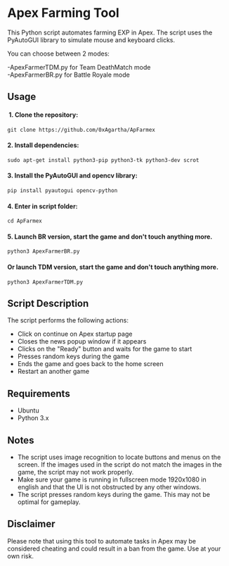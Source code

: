 # Apex Farming Tool

This Python script automates farming EXP in Apex. 
The script uses the PyAutoGUI library to simulate mouse and keyboard clicks.

You can choose between 2 modes:

-ApexFarmerTDM.py for Team DeathMatch mode  
-ApexFarmerBR.py for Battle Royale mode

## Usage

####  1. Clone the repository:
    git clone https://github.com/0xAgartha/ApFarmex

#### 2. Install dependencies:
    sudo apt-get install python3-pip python3-tk python3-dev scrot

#### 3. Install the PyAutoGUI and opencv library: 
    pip install pyautogui opencv-python
    
#### 4. Enter in script folder:
    cd ApFarmex
    
#### 5. Launch BR version, start the game and don't touch anything more.  
    python3 ApexFarmerBR.py

#### Or launch TDM version, start the game and don't touch anything more.  
    python3 ApexFarmerTDM.py


## Script Description

The script performs the following actions:
- Click on continue on Apex startup page
- Closes the news popup window if it appears
- Clicks on the "Ready" button and waits for the game to start
- Presses random keys during the game
- Ends the game and goes back to the home screen
- Restart an another game

## Requirements

- Ubuntu
- Python 3.x

## Notes

- The script uses image recognition to locate buttons and menus on the screen. If the images used in the script do not match the images in the game, the script may not work properly.
- Make sure your game is running in fullscreen mode 1920x1080 in english and that the UI is not obstructed by any other windows.
- The script presses random keys during the game. This may not be optimal for gameplay.

## Disclaimer

Please note that using this tool to automate tasks in Apex may be considered cheating and could result in a ban from the game. 
Use at your own risk.

